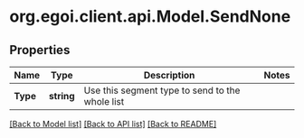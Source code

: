 
# org.egoi.client.api.Model.SendNone

## Properties

Name | Type | Description | Notes
------------ | ------------- | ------------- | -------------
**Type** | **string** | Use this segment type to send to the whole list | 

[[Back to Model list]](../README.md#documentation-for-models)
[[Back to API list]](../README.md#documentation-for-api-endpoints)
[[Back to README]](../README.md)

